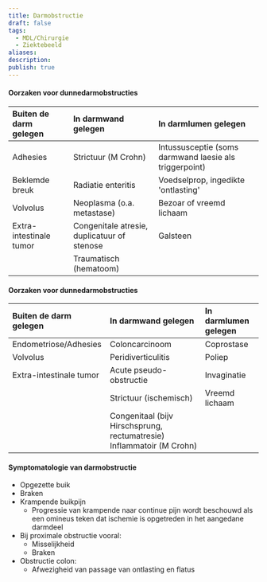 ```yaml
---
title: Darmobstructie
draft: false
tags:
  - MDL/Chirurgie
  - Ziektebeeld
aliases: 
description: 
publish: true
---
```


#### Oorzaken voor dunnedarmobstructies

| Buiten de darm gelegen  | In darmwand gelegen                         | In darmlumen gelegen                                   |
|:----------------------- |:------------------------------------------- |:------------------------------------------------------ |
| Adhesies                | Strictuur (M Crohn)                         | Intussusceptie (soms darmwand laesie als triggerpoint) |
| Beklemde breuk          | Radiatie enteritis                          | Voedselprop, ingedikte 'ontlasting'                    |
| Volvolus                | Neoplasma (o.a. metastase)                  | Bezoar of vreemd lichaam                               |
| Extra-intestinale tumor | Congenitale atresie, duplicatuur of stenose | Galsteen                                               |
|                         | Traumatisch (hematoom)                      |                                                        |

#### Oorzaken voor dunnedarmobstructies
| Buiten de darm gelegen  | In darmwand gelegen                                                   | In darmlumen gelegen |
|:----------------------- |:--------------------------------------------------------------------- |:-------------------- |
| Endometriose/Adhesies   | Coloncarcinoom                                                        | Coprostase           |
| Volvolus                | Peridiverticulitis                                                    | Poliep               |
| Extra-intestinale tumor | Acute pseudo-obstructie                                               | Invaginatie          | 
|                         | Strictuur (ischemisch)                                                | Vreemd lichaam             |
|                         | Congenitaal (bijv Hirschsprung, rectumatresie) Inflammatoir (M Crohn) |                      |

#### Symptomatologie van darmobstructie
- Opgezette buik
- Braken
- Krampende buikpijn
	- Progressie van krampende naar continue pijn wordt beschouwd als een omineus teken dat ischemie is opgetreden in het aangedane darmdeel
- Bij proximale obstructie vooral: 
	- Misselijkheid
	- Braken
- Obstructie colon:
	- Afwezigheid van passage van ontlasting en flatus

